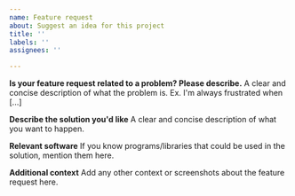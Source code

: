 ```yaml
---
name: Feature request
about: Suggest an idea for this project
title: ''
labels: ''
assignees: ''

---
```


**Is your feature request related to a problem? Please describe.**
A clear and concise description of what the problem is. Ex. I'm always frustrated when [...]

**Describe the solution you'd like**
A clear and concise description of what you want to happen.

**Relevant software**
If you know programs/libraries that could be used in the solution, mention them here. 

**Additional context**
Add any other context or screenshots about the feature request here.
